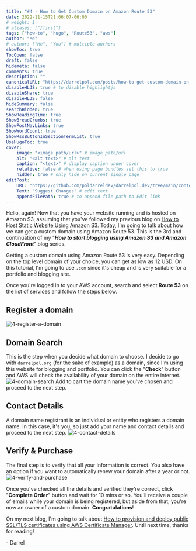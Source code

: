 ```yaml
---
title: "#4 - How to Get Custom Domain on Amazon Route 53"
date: 2022-11-15T21:06:07-06:00
# weight: 1
# aliases: ["/first"]
tags: ["how-to", "hugo", "Route53", "aws"]
author: "Me"
# author: ["Me", "You"] # multiple authors
showToc: true
TocOpen: false
draft: false
hidemeta: false
comments: true
description: ""
canonicalURL: "https://darrelpol.com/posts/how-to-get-custom-domain-on-amazon-route-53"
disableHLJS: true # to disable highlightjs
disableShare: true
disableHLJS: false
hideSummary: false
searchHidden: true
ShowReadingTime: true
ShowBreadCrumbs: true
ShowPostNavLinks: true
ShowWordCount: true
ShowRssButtonInSectionTermList: true
UseHugoToc: true
cover:
    image: "<image path/url>" # image path/url
    alt: "<alt text>" # alt text
    caption: "<text>" # display caption under cover
    relative: false # when using page bundles set this to true
    hidden: true # only hide on current single page
editPost:
    URL: "https://github.com/poldarreldev/darrelpol.dev/tree/main/content"
    Text: "Suggest Changes" # edit text
    appendFilePath: true # to append file path to Edit link
---
```

Hello, again! Now that you have your website running and is hosted on Amazon S3, assuming that you've followed my previous blog on [How to Host Static Website Using Amazon S3](../how-to-host-static-website-using-amazon-s3). Today, I'm going to talk about how we can get a custom domain using Amazon Route 53. This is the 3rd and continuation of my "***How to start blogging using Amazon S3 and Amazon CloudFront***" blog series. 

Getting a custom domain using Amazon Route 53 is very easy. Depending on the top level domain of your choice, you can get as low as 12 USD. On this tutorial, I'm going to use `.com` since it's cheap and is very suitable for a portfolio and blogging site. 

Once you're logged in to your AWS account, search and select **Route 53** on the list of services and follow the steps below.

## Register a domain
![4-register-a-domain](/4-register-a-domain.png)

## Domain Search
This is the step when you decide what domain to choose. I decide to go with `darrelpol.org` (for the sake of example) as a domain, since I'm using this website for blogging and portfolio. You can click the "**Check**" button and AWS will check the availability of your domain on the entire internet. 
![4-domain-search](/4-domain-search.png)
Add to cart the domain name you've chosen and proceed to the next step.

## Contact Details
A domain name registrant is an individual or entity who registers a domain name. In this case, it's you, so just add your name and contact details and proceed to the next step.
![4-contact-details](/4-contact-details.png)

## Verify & Purchase
The final step is to verify that all your information is correct. You also have an option if you want to automatically renew your domain after a year or not. 
![4-verify-and-purchase](/4-verify-and-purchase.png)

Once you've checked all the details and verified they're correct, click "**Complete Order**" button and wait for 10 mins or so. You'll receive a couple of emails while your domain is being registered, but aside from that, you're now an owner of a custom domain. **Congratulations**! 

On my next blog, I'm going to talk about [How to provision and deploy public SSL/TLS certificates using AWS Certificate Manager](../how-to-provision-and-deploy-public-certificates). Until next time, thanks for reading! 

\- Darrel



